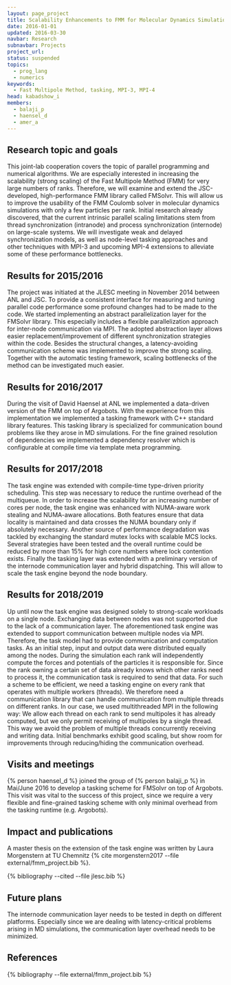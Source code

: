 ```yaml
---
layout: page_project
title: Scalability Enhancements to FMM for Molecular Dynamics Simulations
date: 2016-01-01
updated: 2016-03-30
navbar: Research
subnavbar: Projects
project_url:
status: suspended
topics:
  - prog_lang
  - numerics
keywords:
  - Fast Multipole Method, tasking, MPI-3, MPI-4
head: kabadshow_i
members:
  - balaji_p
  - haensel_d
  - amer_a
---
```


## Research topic and goals
This joint-lab cooperation covers the topic of parallel programming and numerical algorithms.
We are especially interested in increasing the scalability (strong scaling) of the Fast Multipole Method (FMM) for very large numbers of ranks.
Therefore, we will examine and extend the JSC-developed, high-performance FMM library called FMSolvr.
This will allow us to improve the usability of the FMM Coulomb solver in molecular dynamics simulations with only a few particles per rank.
Initial research already discovered, that the current intrinsic parallel scaling limitations stem from thread synchronization (intranode) and process synchronization (internode) on large-scale systems.
We will investigate weak and delayed synchronization models, as well as node-level tasking approaches and other techniques with MPI-3 and upcoming MPI-4 extensions to alleviate some of these performance bottlenecks.

## Results for 2015/2016
The project was initiated at the JLESC meeting in November 2014 between ANL and JSC.
To provide a consistent interface for measuring and tuning parallel code performance some profound changes had to be made to the code.
We started implementing an abstract parallelization layer for the FMSolvr library.
This especially includes a flexible parallelization approach for inter-node communication via MPI.
The adopted abstraction layer allows easier replacement/improvement of different synchronization strategies within the code.
Besides the structural changes, a latency-avoiding communication scheme was implemented to improve the strong scaling.
Together with the automatic testing framework, scaling bottlenecks of the method can be investigated much easier.

## Results for 2016/2017
During the visit of David Haensel at ANL we implemented a data-driven version of the FMM on top of Argobots.
With the experience from this implementation we implemented a tasking framework with C++ standard library features.
This tasking library is specialized for communication bound problems like they arose in MD simulations.
For the fine grained resolution of dependencies we implemented a dependency resolver which is configurable at compile time via template meta programming.

## Results for 2017/2018
The task engine was extended with compile-time type-driven priority scheduling.
This step was necessary to reduce the runtime overhead of the multiqueue.
In order to increase the scalability for an increasing number of cores per node, the task engine was enhanced with NUMA-aware work stealing and NUMA-aware allocations.
Both features ensure that data locality is maintained and data crosses the NUMA boundary only if absolutely necessary.
Another source of performance degradation was tackled by exchanging the standard mutex locks with scalable MCS locks.
Several strategies have been tested and the overall runtime could be reduced by more than 15% for high core numbers where lock contention exists.
Finally the tasking layer was extended with a preliminary version of the internode communication layer and hybrid dispatching.
This will allow to scale the task engine beyond the node boundary.

## Results for 2018/2019
Up until now the task engine was designed solely to strong-scale workloads on a single node.
Exchanging data between nodes was not supported due to the lack of a communication layer.
The aforementioned task engine was extended to support communication between multiple nodes via MPI.
Therefore, the task model had to provide communication and computation tasks.
As an initial step, input and output data were distributed equally among the nodes.
During the simulation each rank will independently compute the forces and potentials of the particles it is responsible for.
Since the rank owning a certain set of data already knows which other ranks need to process it, the communication task is required to send that data.
For such a scheme to be efficient, we need a tasking engine on every rank that operates with multiple workers (threads).
We therefore need a communication library that can handle communication from multiple threads on different ranks.
In our case, we used multithreaded MPI in the following way:
We allow each thread on each rank to send multipoles it has already computed, but we only permit receiving of multipoles by a single thread.
This way we avoid the problem of multiple threads concurrently receiving and writing data.
Initial benchmarks exhibit good scaling, but show room for improvements through reducing/hiding the communication overhead.

## Visits and meetings
{% person haensel_d %} joined the group of {% person balaji_p %} in Mai/June 2016 to develop a tasking scheme for FMSolvr on top of Argobots. This visit was vital to the success of this project, since we require a very flexible and fine-grained tasking scheme with only minimal overhead from the tasking runtime (e.g. Argobots).

## Impact and publications
A master thesis on the extension of the task engine was written by Laura Morgenstern at TU Chemnitz {% cite morgenstern2017 --file external/fmm_project.bib %}.

<!--

-->
{% bibliography --cited --file jlesc.bib %}


## Future plans
The internode communication layer needs to be tested in depth on different platforms.
Especially since we are dealing with latency-critical problems arising in MD simulations, the communication layer overhead needs to be minimized.

## References

{% bibliography --file external/fmm_project.bib %}
